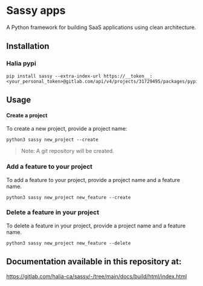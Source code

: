 # Sassy apps

A Python framework for building SaaS applications using clean architecture.


## Installation

### Halia pypi

```
pip install sassy --extra-index-url https://__token__:<your_personal_token>@gitlab.com/api/v4/projects/31729495/packages/pypi/simple
```

## Usage 

#### Create a project

To create a new project, provide a project name:

```
python3 sassy new_project --create
```

> Note: A git repository will be created.

### Add a feature to your project

To add a feature to your project, provide a project name and a feature name.

```
python3 sassy new_project new_feature --create
```


### Delete a feature in your project

To delete a feature in your project, provide a project name and a feature name.

```
python3 sassy new_project new_feature --delete
```

## Documentation available in this repository at:
https://gitlab.com/halia-ca/sassy/-/tree/main/docs/build/html/index.html
